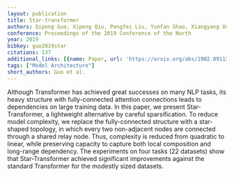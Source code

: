 ```yaml
---
layout: publication
title: Star-transformer
authors: Qipeng Guo, Xipeng Qiu, Pengfei Liu, Yunfan Shao, Xiangyang Xue, Zheng Zhang
conference: Proceedings of the 2019 Conference of the North
year: 2019
bibkey: guo2019star
citations: 137
additional_links: [{name: Paper, url: 'https://arxiv.org/abs/1902.09113'}]
tags: ["Model Architecture"]
short_authors: Guo et al.
---
```

Although Transformer has achieved great successes on many NLP tasks, its
heavy structure with fully-connected attention connections leads to
dependencies on large training data. In this paper, we present
Star-Transformer, a lightweight alternative by careful sparsification. To
reduce model complexity, we replace the fully-connected structure with a
star-shaped topology, in which every two non-adjacent nodes are connected
through a shared relay node. Thus, complexity is reduced from quadratic to
linear, while preserving capacity to capture both local composition and
long-range dependency. The experiments on four tasks (22 datasets) show that
Star-Transformer achieved significant improvements against the standard
Transformer for the modestly sized datasets.